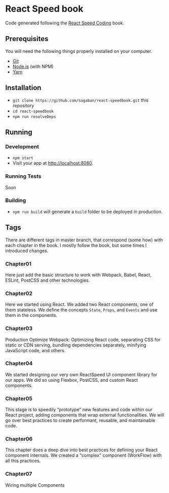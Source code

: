 # React Speed book

Code generated following the [React Speed Coding](https://leanpub.com/reactspeedcoding) book.

## Prerequisites

You will need the following things properly installed on your computer.

* [Git](https://git-scm.com/)
* [Node.js](https://nodejs.org/) (with NPM)
* [Yarn](https://yarnpkg.com/)

## Installation

* `git clone https://github.com/sagaban/react-speedbook.git` this repository
* `cd react-speedbook`
* `npm run resolveDeps`

## Running

### Development
* `npm start`
* Visit your app at [http://localhost:8080](http://localhost:8080).

### Running Tests

Soon

### Building
* `npm run build` will generate a `build` folder to be deployed in production.

## Tags
There are different tags in master branch, that correspond (some how) with each chapter in the book. I mostly follow the book, but some times I introduced changes.

### Chapter01
Here just add the basic structure to work with Webpack, Babel, React, ESLint, PostCSS and other technologies.

### Chapter02
Here we started using React. We added two React components, one of them stateless. We define the concepts `State`, `Props`, and `Events` and use them in the components.

### Chapter03
Production Optimize Webpack: Optimizing React code, separating CSS for static or CDN serving, bundling dependencies separately, minifying JavaScript code, and others.

### Chapter04
We started designing our very own ReactSpeed UI component library for our apps. We did so using Flexbox, PostCSS, and custom React components.

### Chapter05
This stage is to speedily “prototype” new features and code within our React project, adding components that wrap external functionalities. We will go over best practices to create performant, reusable, and maintainable code.

### Chapter06
This chapter does a deep dive into best practices for defining your React component internals. We created a "complex" component (WorkFlow) with all this practices.

### Chapter07
Wiring multiple Components
